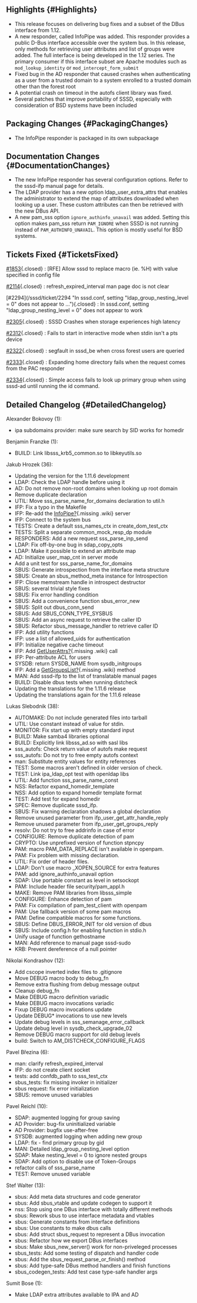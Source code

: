 Highlights {#Highlights}
----------

-   This release focuses on delivering bug fixes and a subset of the
    DBus interface from 1.12.
-   A new responder, called InfoPipe was added. This responder provides
    a public D-Bus interface accessible over the system bus. In this
    release, only methods for retrieving user attributes and list of
    groups were added. The full interface is being developed in the 1.12
    series. The primary consumer if this interface subset are Apache
    modules such as `mod_lookup_identity` or `mod_intercept_form_submit`
-   Fixed bug in the AD responder that caused crashes when
    authenticating as a user from a trusted domain to a system enrolled
    to a trusted domain other than the forest root
-   A potential crash on timeout in the autofs client library was fixed.
-   Several patches that improve portability of SSSD, especially with
    consideration of BSD systems have been included

Packaging Changes {#PackagingChanges}
-----------------

-   The InfoPipe responder is packaged in its own subpackage

Documentation Changes {#DocumentationChanges}
---------------------

-   The new InfoPipe responder has several configuration options. Refer
    to the sssd-ifp manual page for details.
-   The LDAP provider has a new option ldap\_user\_extra\_attrs that
    enables the administrator to extend the map of attributes downloaded
    when looking up a user. These custom attributes can then be
    retrieved with the new DBus API.
-   A new pam\_sss option `ignore_authinfo_unavail` was added. Setting
    this option makes pam\_sss return `PAM_IGNORE` when SSSD is not
    running instead of `PAM_AUTHINFO_UNAVAIL`. This option is mostly
    useful for BSD systems.

Tickets Fixed {#TicketsFixed}
-------------

<div>

[\#1853](/sssd/ticket/1853 "[RFE] Allow sssd to replace macro (ie. %H) with value specified in config ..."){.closed}
:   \[RFE\] Allow sssd to replace macro (ie. %H) with value specified in
    config file

[\#2114](/sssd/ticket/2114 "refresh_expired_interval man page doc is not clear"){.closed}
:   refresh\_expired\_interval man page doc is not clear

[\#2294](/sssd/ticket/2294 "In sssd.conf, setting "ldap_group_nesting_level = 0" does not appear to ..."){.closed}
:   In sssd.conf, setting "ldap\_group\_nesting\_level = 0" does not
    appear to work

[\#2305](/sssd/ticket/2305 "SSSD Crashes when storage experiences high latency"){.closed}
:   SSSD Crashes when storage experiences high latency

[\#2312](/sssd/ticket/2312 "Fails to start in interactive mode when stdin isn't a pts device"){.closed}
:   Fails to start in interactive mode when stdin isn't a pts device

[\#2322](/sssd/ticket/2322 "segfault in sssd_be when cross forest users are queried"){.closed}
:   segfault in sssd\_be when cross forest users are queried

[\#2333](/sssd/ticket/2333 "Expanding home directory fails when the request comes from the PAC ..."){.closed}
:   Expanding home directory fails when the request comes from the PAC
    responder

[\#2334](/sssd/ticket/2334 "Simple access fails to look up primary group when using sssd-ad until ..."){.closed}
:   Simple access fails to look up primary group when using sssd-ad
    until running the id command.

</div>

Detailed Changelog {#DetailedChangelog}
------------------

Alexander Bokovoy (1):

-   ipa subdomains provider: make sure search by SID works for homedir

Benjamin Franzke (1):

-   BUILD: Link libsss\_krb5\_common.so to libkeyutils.so

Jakub Hrozek (36):

-   Updating the version for the 1.11.6 development
-   LDAP: Check the LDAP handle before using it
-   AD: Do not remove non-root domains when looking up root domain
-   Remove duplicate declaration
-   UTIL: Move sss\_parse\_name\_for\_domains declaration to util.h
-   IFP: Fix a typo in the Makefile
-   IFP: Re-add the
    [InfoPipe?](https://docs.pagure.org/sssd-test2/InfoPipe.html){.missing
    .wiki} server
-   IFP: Connect to the system bus
-   TESTS: Create a default sss\_names\_ctx in create\_dom\_test\_ctx
-   TESTS: Split a separate common\_mock\_resp\_dp module
-   RESPONDERS: Add a new request sss\_parse\_inp\_send
-   LDAP: Fix off-by-one bug in sdap\_copy\_opts
-   LDAP: Make it possible to extend an attribute map
-   AD: Initialize user\_map\_cnt in server mode
-   Add a unit test for sss\_parse\_name\_for\_domains
-   SBUS: Generate introspection from the interface meta structure
-   SBUS: Create an sbus\_method\_meta instance for Introspection
-   IFP: Close memstream handle in introspect destructor
-   SBUS: several trivial style fixes
-   SBUS: Fix error handling condition
-   SBUS: Add a convenience function sbus\_error\_new
-   SBUS: Split out dbus\_conn\_send
-   SBUS: Add SBUS\_CONN\_TYPE\_SYSBUS
-   SBUS: Add an async request to retrieve the caller ID
-   SBUS: Refactor sbus\_message\_handler to retrieve caller ID
-   IFP: Add utility functions
-   IFP: use a list of allowed\_uids for authentication
-   IFP: Initialize negative cache timeout
-   IFP: Add
    [GetUserAttrs?](https://docs.pagure.org/sssd-test2/GetUserAttrs.html){.missing
    .wiki} call
-   IFP: Per-attribute ACL for users
-   SYSDB: return SYSDB\_NAME from sysdb\_initgroups
-   IFP: Add a
    [GetGroupsList?](https://docs.pagure.org/sssd-test2/GetGroupsList.html){.missing
    .wiki} method
-   MAN: Add sssd-ifp to the list of translatable manual pages
-   BUILD: Disable dbus tests when running distcheck
-   Updating the translations for the 1.11.6 release
-   Updating the translations again for the 1.11.6 release

Lukas Slebodnik (38):

-   AUTOMAKE: Do not include generated files into tarball
-   UTIL: Use constant instead of value for stdin.
-   MONITOR: Fix start up with empty standard input
-   BUILD: Make samba4 libraries optional
-   BUILD: Explicitly link libsss\_ad.so with sasl libs
-   sss\_autofs: Check return value of autofs make request
-   sss\_autofs: Do not try to free empty autofs context
-   man: Substitute entity values for entity references
-   TEST: Some macros aren't defined in older version of check.
-   TEST: Link ipa\_ldap\_opt test with openldap libs
-   UTIL: Add function sss\_parse\_name\_const
-   NSS: Refactor expand\_homedir\_template
-   NSS: Add option to expand homedir template format
-   TEST: Add test for expand homedir
-   SPEC: Remove duplicate sssd\_ifp.
-   SBUS: Fix warning declaration shadows a global declaration
-   Remove unused parameter from ifp\_user\_get\_attr\_handle\_reply
-   Remove unused parameter from ifp\_user\_get\_groups\_reply
-   resolv: Do not try to free addrinfo in case of error
-   CONFIGURE: Remove duplicate detection of pam
-   CRYPTO: Use unprefixed version of function stpncpy
-   PAM: macro PAM\_DATA\_REPLACE isn't available in openpam.
-   PAM: Fix problem with missing declaration.
-   UTIL: Fix order of header files.
-   LDAP: Don't use macro \_XOPEN\_SOURCE for extra features
-   PAM: add ignore\_authinfo\_unavail option
-   SDAP: Use portable constant as level in setsockopt
-   PAM: Include header file security/pam\_appl.h
-   MAKE: Remove PAM libraries from libsss\_simple
-   CONFIGURE: Enhance detection of pam
-   PAM: Fix compilation of pam\_test\_client with openpam
-   PAM: Use fallback version of some pam macros
-   PAM: Define compatible macros for some functions.
-   SBUS: Define DBUS\_ERROR\_INIT for old version of dbus
-   SBUS: Include config.h for enabling function in stdio.h
-   Unify usage of function gethostname
-   MAN: Add reference to manual page sssd-sudo
-   KRB: Prevent dereference of a null pointer

Nikolai Kondrashov (12):

-   Add cscope inverted index files to .gitignore
-   Move DEBUG macro body to debug\_fn
-   Remove extra flushing from debug message output
-   Cleanup debug\_fn
-   Make DEBUG macro definition variadic
-   Make DEBUG macro invocations variadic
-   Fixup DEBUG macro invocations update
-   Update DEBUG\* invocations to use new levels
-   Update debug levels in sss\_semanage\_error\_callback
-   Update debug level in sysdb\_check\_upgrade\_02
-   Remove DEBUG macro support for old debug levels
-   build: Switch to AM\_DISTCHECK\_CONFIGURE\_FLAGS

Pavel Březina (6):

-   man: clarify refresh\_expired\_interval
-   IFP: do not create client socket
-   tests: add confdb\_path to sss\_test\_ctx
-   sbus\_tests: fix missing invoker in initializer
-   sbus request: fix error initialization
-   SBUS: remove unused variables

Pavel Reichl (10):

-   SDAP: augmented logging for group saving
-   AD Provider: bug-fix uninitialized variable
-   AD Provider: bugfix use-after-free
-   SYSDB: augmented logging when adding new group
-   LDAP: fix - find primary group by gid
-   MAN: Detailed ldap\_group\_nesting\_level option
-   SDAP: Make nesting\_level = 0 to ignore nested groups
-   SDAP: Add option to disable use of Token-Groups
-   refactor calls of sss\_parse\_name
-   TEST: Remove unused variable

Stef Walter (13):

-   sbus: Add meta data structures and code generator
-   sbus: Add sbus\_vtable and update codegen to support it
-   nss: Stop using one DBus interface with totally different methods
-   sbus: Rework sbus to use interface metadata and vtables
-   sbus: Generate constants from interface definitions
-   sbus: Use constants to make dbus calls
-   sbus: Add struct sbus\_request to represent a DBus invocation
-   sbus: Refactor how we export DBus interfaces
-   sbus: Make sbus\_new\_server() work for non-priveleged processes
-   sbus\_tests: Add some testing of dispatch and handler code
-   sbus: Add the sbus\_request\_parse\_or\_finish() method
-   sbus: Add type-safe DBus method handlers and finish functions
-   sbus\_codegen\_tests: Add test case type-safe handler args

Sumit Bose (1):

-   Make LDAP extra attributes available to IPA and AD

